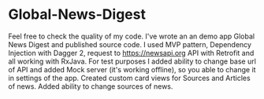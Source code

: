 # Global-News-Digest

Feel free to check the quality of my code. I've wrote an an demo app Global News Digest and published source code.
I used MVP pattern, Dependency Injection with Dagger 2, request to https://newsapi.org API with Retrofit and all working with RxJava.
For test purposes I added ability to change base url of API and added Mock server (it's working offline), so you able to change it in settings of the app.
Created custom card views for Sources and Articles of news. Added ability to change sources of news.
